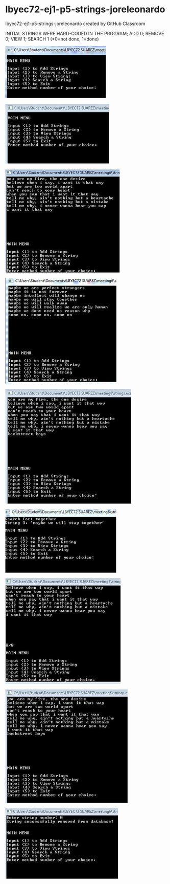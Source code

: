 # lbyec72-ej1-p5-strings-joreleonardo
lbyec72-ej1-p5-strings-joreleonardo created by GitHub Classroom

INITIAL STRINGS WERE HARD-CODED IN THE PROGRAM;
ADD 0;
REMOVE 0;
VIEW 1;
SEARCH 1
(*0=not done, 1=done)

![](Capture.JPG)

![](Capture1.JPG)

![](Capture2.JPG)

![](Capture3.JPG)

![](Capture3a.JPG)

![](Capture4.JPG)

![](Capture4a.JPG)

![](Capture5.JPG)

![](Capture6.JPG)
